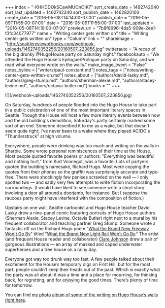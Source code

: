 +++
index = "-KHHDDOkSCawMUOnOIK7"
sort_create_date = 1462742040
sort_last_updated = 1462742340
sort_publish_date = 1462820100
create_date = "2016-05-08T14:14:00-07:00"
publish_date = "2016-05-09T11:55:00-07:00"
date = "2016-05-09T11:55:00-07:00"
last_updated = "2016-05-08T14:19:00-07:00"
preview_url = "7b8f8696-4da5-909e-2ee1-f3fc34077977"
name = "Writing center gets written on"
title = "Writing center gets written on"
type = "Column"
link = ""
shareimage = "http://seattlereviewofbooks.com/webhook-uploads/1462740352256/20160507_223856.jpg"
twitterauto = "A recap of the big drunky @HugoHouse party on Saturday night."
facebookauto = "We attended the Hugo House's Epilogue/Prologue party on Saturday, and we read what everyone wrote on the walls."
make_image_tweet = "False"
notes_byline = ["writers/paul-constant.md"]
notes_tags = ["notes/writing-center-gets-written-on.md"]
notes_about = ["authors/david-lasky.md", "authors/greg-stump.md", "authors/sherman-alexie.md", "authors/stacey-levine.md", "authors/octavia-butler.md"]
books = ""
+++
<p class="image">![](/webhook-uploads/1462740352256/20160507_223856.jpg)</p>

On Saturday, hundreds of people flooded into the Hugo House to take part in a public celebration of one of the most important literary spaces in Seattle. Though the House will host a few more literary events between now and the old building's demolition, Saturday's party certainly marked some sort of an end. Someone described it to me as a wake, but that doesn't seem quite right; I've never been to a wake where they played AC/DC's "Thunderstruck" at high volume. 

Everywhere, people were drinking way too much and writing on the walls in Sharpie. Some wrote personal reminiscences of their time at the House. Most people quoted favorite poems or authors: "Everything was beautiful and nothing hurt," from Kurt Vonnegut, was a favorite. Lots of partyers quoted the building's namesake, Richard Hugo. Most were copying the quotes from their phones so the graffiti was surprisingly accurate and typo-free. There were shockingly few penises scrawled on the wall — I only spotted two — and sadly very few attempts to write fiction incorporating the surroundings. (I would have liked to see someone write a short story involving a door all around a doorjamb, for instance. But I suppose the raucous party might have interfered with the composition of fiction.)

Upstairs on one wall, Seattle cartoonist and Hugo House teacher David Lasky drew a nine-panel comic featuring portraits of Hugo House authors (Sherman Alexie, Stacey Levine, Octavia Butler) right next to a mural by his frequent collaborator and teaching partner Greg Stump. Someone wrote a fantastic riff on the Richard Hugo poem "[What the Brand New Freeway Won't Go By](https://books.google.com/books?id=1m6nAgAAQBAJ&pg=PA41&lpg=PA41&dq=what+the+brand+new+freeway+won%27t+go+by&source=bl&ots=t39I3wM4vK&sig=W8yGXBRK-DbW80Kie-ZwnyKBZ2Y&hl=en&sa=X&ved=0ahUKEwj3o5Dzr8vMAhVK9GMKHUSmDhEQ6AEIKTAD#v=onepage&q=what%20the%20brand%20new%20freeway%20won't%20go%20by&f=false)" titled "[What the Brand New Light Rail Won't Go By](https://photos.google.com/share/AF1QipPAYCguhmHY5TX0OWCDY_ADaZ9zsKuxRiZzJYJIhZHct_qeK79oCyyqlj-ZnezJlQ/photo/AF1QipNEwchaIE2C3W8SpaDJFsQBgIHYSWRi-HX7DheB?key=TG84WF9HR3Vjbjk5MzczRkdTSDItYzNHdS1MamJR)." The artist (and frequent House reader and collaborator) [Clare Johnson](http://www.clarejohnson.com/index.php) drew a pair of gorgeous  illustrations — an array of masked and caped underwater superheroes and a tree house on a rainy day.

Everyone got way too drunk way too fast. A few people talked about their excitement for the House’s temporary digs on First Hill, but for the most part, people couldn’t keep their heads out of the past. Which is exactly what the party was all about: it was a time and a place for mourning, for thinking back, for regretting, and for enjoying the good times. There’s plenty of time for tomorrow.

You can find [my photo album of some of the writing on Hugo House’s walls right here]( https://goo.gl/photos/EKRJVx9dim5JEZfL6).


